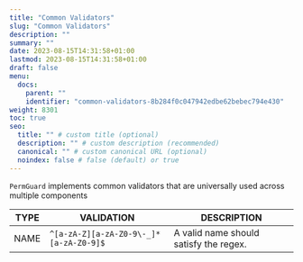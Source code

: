 ```yaml
---
title: "Common Validators"
slug: "Common Validators"
description: ""
summary: ""
date: 2023-08-15T14:31:58+01:00
lastmod: 2023-08-15T14:31:58+01:00
draft: false
menu:
  docs:
    parent: ""
    identifier: "common-validators-8b284f0c047942edbe62bebec794e430"
weight: 8301
toc: true
seo:
  title: "" # custom title (optional)
  description: "" # custom description (recommended)
  canonical: "" # custom canonical URL (optional)
  noindex: false # false (default) or true
---
```


`PermGuard` implements common validators that are universally used across multiple components

| TYPE | VALIDATION                             | DESCRIPTION                            |
|------|----------------------------------------|----------------------------------------|
| NAME | `^[a-zA-Z][a-zA-Z0-9\-_]*[a-zA-Z0-9]$` | A valid name should satisfy the regex. |
